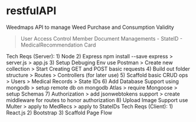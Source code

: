 # restfulAPI

Weedmaps API to manage Weed Purchase and Consumption Validity
> User Access Control
> Member Document Managements
    - StateID
    - MedicalRecommendation Card

Tech Reqs (Server):
    1) Node
    2) Express
        npm install --save express
            > server.js
            > app.js
    3) Setup Debuging Env
        use Postman
            > Create new collection
            > Start Creating GET and POST basic requests
    4) Build out folder structure
            > Routes
            > Controllers (for later use)
    5) Scaffold basic CRUD ops
            > Users
            > Medical Records
            > State IDs
    6) Add Database Support
        using mongodb
            > setup remote db on mongodb Atlas
            > require Mongoose
            > setup Schemas
    7) Authorization
            > add jsonwebtokens support
            > create middleware for routes to honor authorization
    8) Upload Image Support
        use Multer
            > apply to MedRecs
            > apply to StateIDs
Tech Reqs (Client):
    1) React.js
    2) Bootstrap
    3) Scaffold Page Flow